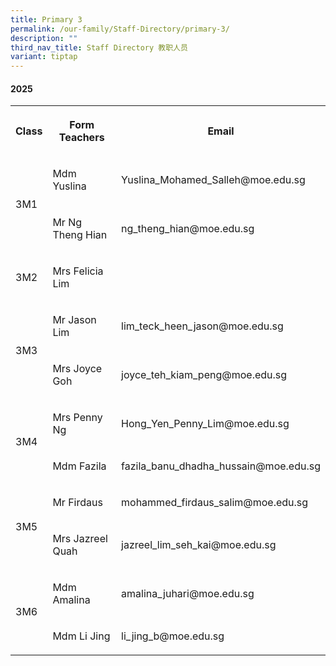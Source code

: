 ```yaml
---
title: Primary 3
permalink: /our-family/Staff-Directory/primary-3/
description: ""
third_nav_title: Staff Directory 教职人员
variant: tiptap
---
```

<h4>2025</h4>
<table style="minWidth: 75px">
<colgroup>
<col>
<col>
<col>
</colgroup>
<tbody>
<tr>
<th rowspan="1" colspan="1">
<p>Class</p>
</th>
<th rowspan="1" colspan="1">
<p>Form Teachers</p>
</th>
<th rowspan="1" colspan="1">
<p>Email</p>
</th>
</tr>
<tr>
<td rowspan="2" colspan="1">
<p>3M1</p>
</td>
<td rowspan="1" colspan="1">
<p>Mdm Yuslina</p>
</td>
<td rowspan="1" colspan="1">
<p>Yuslina_Mohamed_Salleh@moe.edu.sg</p>
</td>
</tr>
<tr>
<td rowspan="1" colspan="1">
<p>Mr Ng Theng Hian</p>
</td>
<td rowspan="1" colspan="1">
<p>ng_theng_hian@moe.edu.sg</p>
</td>
</tr>
<tr>
<td rowspan="1" colspan="1">
<p>3M2</p>
</td>
<td rowspan="1" colspan="1">
<p>Mrs Felicia Lim</p>
</td>
<td rowspan="1" colspan="1">
<p></p>
</td>
</tr>
<tr>
<td rowspan="2" colspan="1">
<p>3M3</p>
</td>
<td rowspan="1" colspan="1">
<p>Mr Jason Lim</p>
</td>
<td rowspan="1" colspan="1">
<p>lim_teck_heen_jason@moe.edu.sg</p>
</td>
</tr>
<tr>
<td rowspan="1" colspan="1">
<p>Mrs Joyce Goh</p>
</td>
<td rowspan="1" colspan="1">
<p>joyce_teh_kiam_peng@moe.edu.sg</p>
</td>
</tr>
<tr>
<td rowspan="2" colspan="1">
<p>3M4</p>
</td>
<td rowspan="1" colspan="1">
<p>Mrs Penny Ng</p>
</td>
<td rowspan="1" colspan="1">
<p>Hong_Yen_Penny_Lim@moe.edu.sg</p>
</td>
</tr>
<tr>
<td rowspan="1" colspan="1">
<p>Mdm Fazila</p>
</td>
<td rowspan="1" colspan="1">
<p>fazila_banu_dhadha_hussain@moe.edu.sg</p>
</td>
</tr>
<tr>
<td rowspan="2" colspan="1">
<p>3M5</p>
</td>
<td rowspan="1" colspan="1">
<p>Mr Firdaus</p>
</td>
<td rowspan="1" colspan="1">
<p>mohammed_firdaus_salim@moe.edu.sg</p>
</td>
</tr>
<tr>
<td rowspan="1" colspan="1">
<p>Mrs Jazreel Quah</p>
</td>
<td rowspan="1" colspan="1">
<p>jazreel_lim_seh_kai@moe.edu.sg</p>
</td>
</tr>
<tr>
<td rowspan="2" colspan="1">
<p>3M6</p>
</td>
<td rowspan="1" colspan="1">
<p>Mdm Amalina</p>
</td>
<td rowspan="1" colspan="1">
<p>amalina_juhari@moe.edu.sg</p>
</td>
</tr>
<tr>
<td rowspan="1" colspan="1">
<p>Mdm Li Jing</p>
</td>
<td rowspan="1" colspan="1">
<p>li_jing_b@moe.edu.sg</p>
</td>
</tr>
</tbody>
</table>
<p></p>